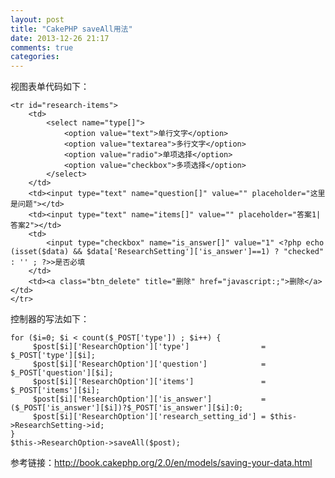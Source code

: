 ```yaml
---
layout: post
title: "CakePHP saveAll用法"
date: 2013-12-26 21:17
comments: true
categories: 
---
```


视图表单代码如下： 
    
    
    <tr id="research-items">
    	<td>
    		<select name="type[]">
    			<option value="text">单行文字</option>
    			<option value="textarea">多行文字</option>
    			<option value="radio">单项选择</option>
    			<option value="checkbox">多项选择</option>
    		</select>
    	</td>
    	<td><input type="text" name="question[]" value="" placeholder="这里是问题"></td>
    	<td><input type="text" name="items[]" value="" placeholder="答案1|答案2"></td>
    	<td>
    		<input type="checkbox" name="is_answer[]" value="1" <?php echo (isset($data) && $data['ResearchSetting']['is_answer']==1) ? "checked" : '' ; ?>>是否必填
    	</td>
    	<td><a class="btn_delete" title="删除" href="javascript:;">删除</a></td>
    </tr>

控制器的写法如下： 
    
    
    for ($i=0; $i < count($_POST['type']) ; $i++) {
         $post[$i]['ResearchOption']['type']                = $_POST['type'][$i];
         $post[$i]['ResearchOption']['question']            = $_POST['question'][$i];
         $post[$i]['ResearchOption']['items']               = $_POST['items'][$i];
         $post[$i]['ResearchOption']['is_answer']           = ($_POST['is_answer'][$i])?$_POST['is_answer'][$i]:0;
         $post[$i]['ResearchOption']['research_setting_id'] = $this->ResearchSetting->id;
    }
    $this->ResearchOption->saveAll($post);

参考链接：<http://book.cakephp.org/2.0/en/models/saving-your-data.html>